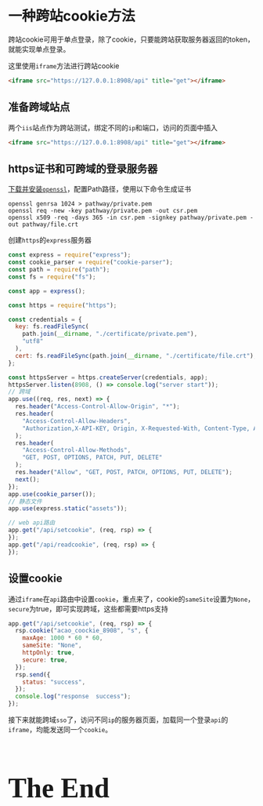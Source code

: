 # 一种跨站cookie方法

跨站cookie可用于单点登录，除了cookie，只要能跨站获取服务器返回的token，就能实现单点登录。

这里使用`iframe`方法进行跨站cookie

```html
<iframe src="https://127.0.0.1:8908/api" title="get"></iframe>
```

## 准备跨域站点

两个`iis`站点作为跨站测试，绑定不同的`ip`和端口，访问的页面中插入

```html
<iframe src="https://127.0.0.1:8908/api" title="get"></iframe>
```

## https证书和可跨域的登录服务器

 [下载并安装`openssl`](http://slproweb.com/products/Win32OpenSSL.html)，配置Path路径，使用以下命令生成证书

```shell
openssl genrsa 1024 > pathway/private.pem
openssl req -new -key pathway/private.pem -out csr.pem
openssl x509 -req -days 365 -in csr.pem -signkey pathway/private.pem -out pathway/file.crt
```

创建`https`的`express`服务器

```js
const express = require("express");
const cookie_parser = require("cookie-parser");
const path = require("path");
const fs = require("fs");

const app = express();

const https = require("https");

const credentials = {
  key: fs.readFileSync(
    path.join(__dirname, "./certificate/private.pem"),
    "utf8"
  ),
  cert: fs.readFileSync(path.join(__dirname, "./certificate/file.crt"), "utf8"),
};

const httpsServer = https.createServer(credentials, app);
httpsServer.listen(8908, () => console.log("server start"));
// 跨域
app.use((req, res, next) => {
  res.header("Access-Control-Allow-Origin", "*");
  res.header(
    "Access-Control-Allow-Headers",
    "Authorization,X-API-KEY, Origin, X-Requested-With, Content-Type, Accept, Access-Control-Request-Method"
  );
  res.header(
    "Access-Control-Allow-Methods",
    "GET, POST, OPTIONS, PATCH, PUT, DELETE"
  );
  res.header("Allow", "GET, POST, PATCH, OPTIONS, PUT, DELETE");
  next();
});
app.use(cookie_parser());
// 静态文件
app.use(express.static("assets"));

// web api路由
app.get("/api/setcookie", (req, rsp) => {
});
app.get("/api/readcookie", (req, rsp) => {
});

```

## 设置cookie

通过`iframe`在`api`路由中设置`cookie`，重点来了，cookie的`sameSite`设置为`None`，`secure`为true，即可实现跨域，这些都需要https支持

```js
app.get("/api/setcookie", (req, rsp) => {
  rsp.cookie("acao_coockie_8908", "s", {
    maxAge: 1000 * 60 * 60,
    sameSite: "None",
    httpOnly: true,
    secure: true,
  });
  rsp.send({
    status: "success",
  });
  console.log("response  success");
});
```

接下来就能跨域`sso`了，访问不同`ip`的服务器页面，加载同一个登录`api`的`iframe`，均能发送同一个`cookie`。



<h1 title="光棍节快了？" style="font-family: 'Kunstler Script','Palace Script MT','Brush Script MT';font-size: 4em;font-weight: bolder;">The End</h1>